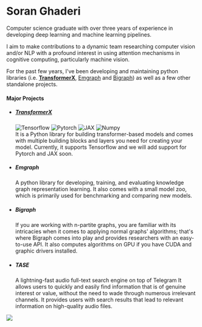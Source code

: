 <h1>Soran Ghaderi</h1>
<p>Computer science graduate with over three years of experience in developing deep learning and machine learning pipelines.</p>
<p>I aim to make contributions to a dynamic team researching computer vision and/or NLP with a profound interest in 
using attention mechanisms in cognitive computing, particularly machine vision.</p>

<p>For the past few years, I've been developing and maintaining python libraries (i.e.
<a href="https://github.com/tensorops/TransformerX"><b>TransformerX</b></a>, 
<a href="https://github.com/bi-graph/Emgraph">Emgraph</a> and 
<a href="https://github.com/bi-graph/Bigraph">Bigraph</a>) as well as a few other standalone projects.
</p>

<div>
<h4>Major Projects</h4>
<ul>
<li><h5><a href="https://github.com/tensorops/TransformerX">TransformerX</a></h5>
<img alt="Tensorflow" src="https://img.shields.io/badge/TensorFlow 2-FF6F00?style=flat&logo=tensorflow&logoColor=white">
<img alt="Pytorch" src="https://img.shields.io/badge/PyTorch-%23EE4C2C.svg?style=flat&logo=PyTorch&logoColor=white">
<img alt="JAX" src="https://img.shields.io/badge/JAX-A81C7D.svg?style=flat&logo=numpy&logoColor=white">
<img alt="Numpy" src="https://img.shields.io/badge/numpy-%23013243.svg?style=flat&logo=numpy&logoColor=white">

<br>
It is a Python library for building 
transformer-based models and comes with multiple building blocks and layers you need for creating your model. Currently,
 it supports Tensorflow and we will add support for Pytorch and JAX soon.</li>
<li><h5>Emgraph</h5><p>A python library for developing, training, and evaluating knowledge graph representation 
learning. It also comes with a small model zoo, which is primarily used for benchmarking and comparing new models.</p></li>
<li><h5>Bigraph</h5><p>If you are working with n-partite graphs, you are familiar with its intricacies when it comes to 
applying normal graphs' algorithms; that's where Bigraph comes into play and provides 
researchers with an easy-to-use API. It also computes algorithms on GPU if you have
CUDA and graphic drivers installed.</p></li>
<li><h5>TASE</h5><p>A lightning-fast audio full-text search engine on top of Telegram It allows users to quickly and 
easily find information that is of genuine interest or value, without the need to wade through numerous irrelevant 
channels. It provides users with search results that lead to relevant information on high-quality audio files.</p></li>
</ul>
</div>

![](https://github-profile-summary-cards.vercel.app/api/cards/profile-details?username=soran-ghaderi&theme=solarized_dark)
<!--
**soran-ghadri/soran-ghadri** is a ✨ _special_ ✨ repository because its `README.md` (this file) appears on your GitHub profile.

[![Anurag's github stats](https://github-readme-stats.vercel.app/api?username=soran-ghadri&show_icons=true)](https://github.com/anuraghazra/github-readme-stats)

![](https://visitor-badge.laobi.icu/badge?page_id=soran-ghadri)
<img src="https://raw.githubusercontent.com/github/explore/80688e429a7d4ef2fca1e82350fe8e3517d3494d/topics/python/python.png" alt="Python" height="40" style="vertical-align:top; margin:4px">
--/>
